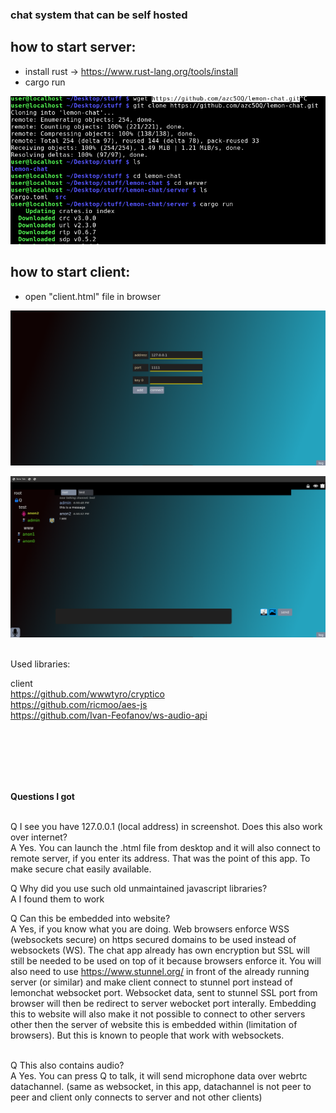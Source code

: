 ### chat system that can be self hosted

## how to start server:
- install rust -> https://www.rust-lang.org/tools/install
- cargo run

![](https://raw.githubusercontent.com/azc5OQ/lemon-chat/master/client/other/pic3.png)



## how to start client:
- open "client.html" file in browser


![](https://raw.githubusercontent.com/azc5OQ/lemon-chat/master/client/other/pic2.png)


![](https://raw.githubusercontent.com/azc5OQ/lemon-chat/master/client/other/pic.png)


<br>
Used libraries:

client
<br>
https://github.com/wwwtyro/cryptico
<br>
https://github.com/ricmoo/aes-js
<br>
https://github.com/Ivan-Feofanov/ws-audio-api


<br>
<br>
<br>
<br>
<br>

<b>Questions I got</b>

<br>
Q I see you have 127.0.0.1 (local address) in screenshot. Does this also work over internet?
<br>
A Yes. You can launch the .html file from desktop and it will also connect to remote server, if you enter its address. That was the point of this app. To make secure chat easily available.

Q Why did you use such old unmaintained javascript libraries?
<br>
A I found them to work

Q Can this be embedded into website?
<br>
A Yes, if you know what you are doing. Web browsers enforce WSS (websockets secure) on https secured domains to be used instead of websockets (WS).
The chat app already has own encryption but SSL will still be needed to be used on top of it because browsers enforce it.
You will also need to use https://www.stunnel.org/ in front of the already running server (or similar) and make client connect to stunnel port instead of lemonchat websocket port. Websocket data, sent to stunnel SSL port from browser will then be redirect to server webocket port interally. Embedding this to website will also make it not possible to connect to other servers other then the server of website this is embedded within (limitation of browsers). But this is known to people that work with websockets.

<br>
Q This also contains audio?
<br>
A Yes. You can press Q to talk, it will send microphone data over webrtc datachannel. (same as websocket, in this app, datachannel is not peer to peer and client only connects to server and not other clients)
